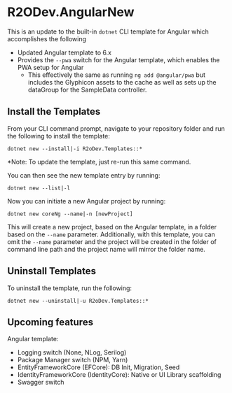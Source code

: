 # R2ODev.AngularNew

This is an update to the built-in `dotnet` CLI template for Angular which accomplishes the following

- Updated Angular template to 6.x
- Provides the `--pwa` switch for the Angular template, which enables the PWA setup for Angular
    - This effectively the same as running `ng add @angular/pwa` but includes the Glyphicon assets to the cache as well as sets up the dataGroup for the SampleData controller.


## Install the Templates

From your CLI command prompt, navigate to your repository folder and run the following to install the template:

`dotnet new --install|-i R2oDev.Templates::*`

*Note: To update the template, just re-run this same command.

You can then see the new template entry by running:

`dotnet new --list|-l`

Now you can initiate a new Angular project by running:

`dotnet new coreNg --name|-n [newProject]`

This will create a new project, based on the Angular template, in a folder based on the `--name` parameter. Additionally, with this template, you can omit the `--name` parameter and the project will be created in the folder of command line path and the project name will mirror the folder name.

## Uninstall Templates

To uninstall the template, run the following:

`dotnet new --uninstall|-u R2oDev.Templates::*`

## Upcoming features

Angular template:

- Logging switch (None, NLog, Serilog)
- Package Manager switch (NPM, Yarn)
- EntityFrameworkCore (EFCore): DB Init, Migration, Seed
- IdentityFrameworkCore (IdentityCore): Native or UI Library scaffolding
- Swagger switch

